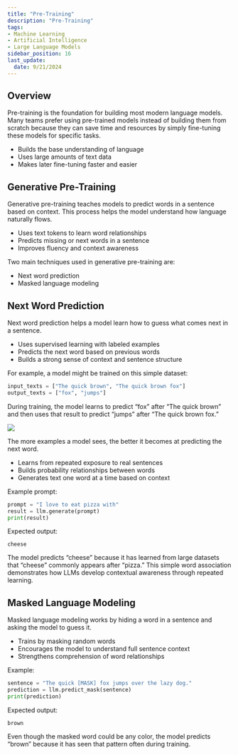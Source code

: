 ```yaml
---
title: "Pre-Training"
description: "Pre-Training"
tags: 
- Machine Learning
- Artificial Intelligence
- Large Language Models
sidebar_position: 16
last_update:
  date: 9/21/2024
---
```



## Overview

Pre-training is the foundation for building most modern language models. Many teams prefer using pre-trained models instead of building them from scratch because they can save time and resources by simply fine-tuning these models for specific tasks.

- Builds the base understanding of language
- Uses large amounts of text data
- Makes later fine-tuning faster and easier


## Generative Pre-Training

Generative pre-training teaches models to predict words in a sentence based on context. This process helps the model understand how language naturally flows.

- Uses text tokens to learn word relationships
- Predicts missing or next words in a sentence
- Improves fluency and context awareness

Two main techniques used in generative pre-training are:

- Next word prediction
- Masked language modeling


## Next Word Prediction

Next word prediction helps a model learn how to guess what comes next in a sentence.

- Uses supervised learning with labeled examples
- Predicts the next word based on previous words
- Builds a strong sense of context and sentence structure

For example, a model might be trained on this simple dataset:

```python
input_texts = ["The quick brown", "The quick brown fox"]
output_texts = ["fox", "jumps"]
```

During training, the model learns to predict “fox” after “The quick brown” and then uses that result to predict “jumps” after “The quick brown fox.”

<div class='img-center'>

![](/img/docs/ai-llm-next-word.png)

</div>

The more examples a model sees, the better it becomes at predicting the next word.

- Learns from repeated exposure to real sentences
- Builds probability relationships between words
- Generates text one word at a time based on context

Example prompt:

```python
prompt = "I love to eat pizza with"
result = llm.generate(prompt)
print(result)
```

Expected output:

```
cheese
```

The model predicts “cheese” because it has learned from large datasets that “cheese” commonly appears after “pizza.” This simple word association demonstrates how LLMs develop contextual awareness through repeated learning.


## Masked Language Modeling

Masked language modeling works by hiding a word in a sentence and asking the model to guess it.

- Trains by masking random words
- Encourages the model to understand full sentence context
- Strengthens comprehension of word relationships

Example:

```python
sentence = "The quick [MASK] fox jumps over the lazy dog."
prediction = llm.predict_mask(sentence)
print(prediction)
```

Expected output:

```
brown
```

Even though the masked word could be any color, the model predicts “brown” because it has seen that pattern often during training.

